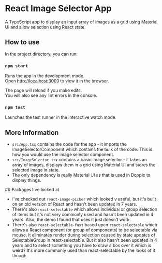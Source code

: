 # React Image Selector App

A TypeScript app to display an input array of images as a grid using Material UI and allow selection using React state. 

## How to use

In the project directory, you can run:

### `npm start`

Runs the app in the development mode.\
Open [http://localhost:3000](http://localhost:3000) to view it in the browser.

The page will reload if you make edits.\
You will also see any lint errors in the console.

### `npm test`

Launches the test runner in the interactive watch mode.

## More Information

- `src/App.tsx` contains the code for the app - it imports the ImageSelectorComponent which contains the bulk of the code. This is how you would use the image selector component.
- `src/ImageSelector.tsx` contains a basic image selector - it takes an array of images, displays them in a grid using Material UI and stores the selected image in state.
- The only dependency is really Material UI as that is used in Doppio to display things. 

## Packages I've looked at 

- I've checked out `react-image-picker` which looked v useful, but it's built on an old version of React and hasn't been updated in 7 years.
- There's also `react-selectable` which allows individual or group selection of items but it's not very commonly used and hasn't been updated in 4 years. Also, the demo I found that uses it just doesn't work. 
- There's also `react-selectable-fast` based upon `react-selectable` which allows a React component (or group of components) to be selectable via mouse. It eliminates render during selection caused by state updates of SelectableGroup in react-selectable. But it also hasn't been updated in 4 years and to select something you have to draw a box over it which is weird? It's more commonly used than react-selectable by the looks of it though. 